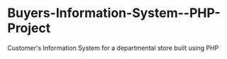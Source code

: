 # Buyers-Information-System--PHP-Project
Customer's Information System for a departmental store built using PHP
